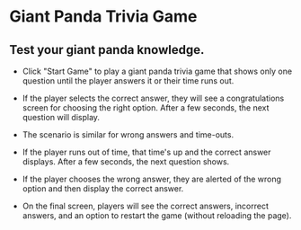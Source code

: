 # Giant Panda Trivia Game

## Test your giant panda knowledge.

* Click "Start Game" to play a giant panda trivia game that shows only one question until the player answers it or their time runs out.

* If the player selects the correct answer, they will see a congratulations screen for choosing the right option. After a few seconds, the next question will display.

* The scenario is similar for wrong answers and time-outs.

* If the player runs out of time, that time's up and the correct answer displays. After a few seconds, the next question shows.

* If the player chooses the wrong answer, they are alerted of the wrong option and then display the correct answer. 

* On the final screen, players will see the correct answers, incorrect answers, and an option to restart the game (without reloading the page).